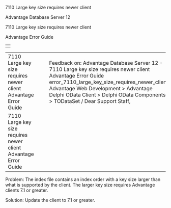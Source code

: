 7110 Large key size requires newer client




Advantage Database Server 12  

7110 Large key size requires newer client

Advantage Error Guide

|  |
| --- |
|  |

|  |  |  |  |  |
| --- | --- | --- | --- | --- |
| 7110 Large key size requires newer client  Advantage Error Guide |  |  | Feedback on: Advantage Database Server 12 - 7110 Large key size requires newer client Advantage Error Guide error\_7110\_large\_key\_size\_requires\_newer\_client Advantage Web Development > Advantage Delphi OData Client > Delphi OData Components > TODataSet / Dear Support Staff, |  |
| 7110 Large key size requires newer client  Advantage Error Guide |  |  |  |  |

Problem: The index file contains an index order with a key size larger than what is supported by the client. The larger key size requires Advantage clients 7.1 or greater.

Solution: Update the client to 7.1 or greater.